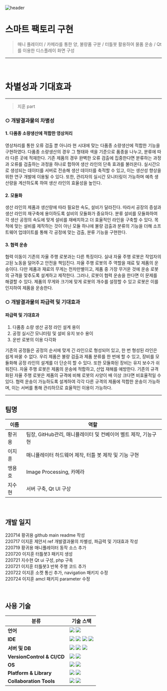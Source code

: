 ![header](https://capsule-render.vercel.app/api?type=waving&color=auto&height=350&section=header&text=Smart%20Factory&fontSize=70&animation=fadeIn&fontAlignY=38&desc=22%20IoT%20SW%20전문가%20개발%204팀&descAlignY=51&descAlign=62)
<!--# Smart-Factory

### 22 IoT SW 전문가 개발 4팀 공모전
<br>
!-->
# 스마트 팩토리 구현

> 매니 퓰레이터 / 카메라를 통한 양, 불량품 구분 / 터틀봇 활용하여 물품 운송 / Qt를 이용한 디스플레이 화면 구성

--------------------------------------------------------------------------

<br>

# 차별성과 기대효과
   
***

> 지훈 part   
### ○ 개발결과물의 차별성
#### 1. 다품종 소량생산에 적합한 영상처리
 영상처리를 통한 오류 검출 뿐 아니라 현 시대에 맞는 다품종 소량생산에 적합한 기능을 구현하였다. 다품종 소량생산의 경우 그 형태와 색을 기준으로 품종을 나누고, 분류에 따라 다른 곳에 적재한다. 기존 제품의 경우 완벽한 오류 검출에 집중한다면 분류하는 과정과 오류를 검출하는 과정을 하나로 합하여 생산 라인의 단축 효과를 불러온다. 실시간으로 생성되는 데이터를 서버로 전송해 생산 데이터를 축적할 수 있고, 이는 생산성 향상을 위한 연구 개발에 이용될 수 있다. 또한, 관리자의 실시간 모니터링이 가능하며 예측 생산량을 계산하도록 하여 생산 라인의 효율성을 높인다.
		
#### 2. 모듈화
 생산 라인의 제품과 생산량에 따라 필요한 속도, 설비가 달라진다. 따라서 공장의 증설과 생산 라인의 재구축에 용이하도록 설비의 모듈화가 중요하다. 분류 설비를 모듈화하여 각 생산 공정의 속도에 맞게 설비를 재배치하고 더 효율적인 라인을 구축할 수 있다. 목적에 맞는 설비를 제작하는 것이 아닌 모듈 하나에 불량 검출과 분류의 기능을 더해 소프트웨어 업데이트를 통해 각 공정에 맞는 검출, 분류 기능을 구현한다.

#### 3. 협력 운송
 협력 이동이 기존의 자율 주행 로봇과는 다른 특징이다. 실내 자율 주행 로봇은 작업자의 고된 노동을 덜어주고 안전을 책임진다. 자율 주행 로봇의 주 역할을 재료 및 제품의 운송이다. 다만 제품과 재료의 무게는 천차만별이고, 제품 중 가장 무거운 것에 운송 로봇의 규격을 맞추도록 설계하고 제작한다. 그러나, 로봇이 협력 운송을 한다면 이 문제를 해결할 수 있다. 제품의 무게와 크기에 맞게 로봇의 개수를 설정할 수 있고 로봇은 이를 인지하여 제품을 운송한다. 

### ○ 개발결과물의 파급력 및 기대효과
#### 파급력 및 기대효과
1. 다품종 소량 생산 공정 라인 설계 용이
2. 공정 실시간 모니터링 및 설비 유지 보수 용이
3. 운반 로봇의 이용 다각화

기존의 공정들은 공정의 순서에 맞게 긴 라인으로 형성되어 있고, 한 번 형성된 라인은 쉽게 바꿀 수 없다. 우리 제품은 불량 검출과 제품 분류를 한 번에 할 수 있고, 장비를 모듈화해 공정 라인의 설계를 더 단순히 할 수 있다. 또한 모듈화된 장비는 유지 보수가 쉬워진다. 자율 주행 로봇은 제품의 운송에 적합하고, 산업 재해를 예방한다. 기존의 규격화된 자율 주행 로봇은 제품의 규격에 비해 로봇의 사양이 배 이상 크다면 비효율적일 수 있다. 협력 운송이 가능하도록 설계하여 각각 다른 규격의 제품에 적합한 운송이 가능하며, 이는 서버를 통해 관리하므로 효율적인 이용이 가능하다.
***
## 팀명

| 이름 | 역할 |
| ------ | ------------------------------------------------ |
| 황귀용 |팀장, GitHub관리, 매니퓰레이터 및 컨베이어 벨트 제작, 기능구현 |
| 이지훈 |매니퓰레이터 하드웨어 제작, 터틀 봇 제작 및 기능 구현  |
| 맹용호 |Image Processing, 카메라   |
| 지수현 |서버 구축, Qt UI 구상  |

<br>

## 개발 일지

220714 황귀용 github main readme 작성  
220717 이지훈 제안서 ref 개발결과물의 차별성, 파급력 및 기대효과 작성  
220719 황귀용 매니퓰레이터 동작 소스 추가  
220720 이지훈 터틀봇3 패키지 생성  
220721 지수현 Qt ui 구성, php 구축  
220721 이지훈 터틀봇3 반복 주행 코드 추가  
220722 이지훈 소켓 통신 추가, navigation 패키지 수정  
220724 이지훈 amcl 패키지 parameter 수정  

<br>

## 사용 기술 

| <center>분류</center> | <center>기술 스택</center> |
| :-------------------- | :-------------------------------------------------------------------------------------------------------------------------------------------------------------------------------------------------------------------------------------------------------------------------------------------------------------------------------------------------------------------------------------------------------------------------------------------- |
| __언어__ |<img src="https://img.shields.io/badge/C-A8B9CC?style=flat-square&logo=C&logoColor=white"/> <img src="https://img.shields.io/badge/C++-00599C?style=flat-square&logo=C%2B%2B&logoColor=white"/>|
| __IDE__ | <img src="https://img.shields.io/badge/Arduino-00979D?style=flat-square&logo=Arduino&logoColor=white"/> <img src="https://img.shields.io/badge/Vim-019733?style=flat-square&logo=Vim&logoColor=white"/> <img src="https://img.shields.io/badge/Raspberry Pi-A22846?style=flat-square&logo=Raspberry Pi&logoColor=white"/> <img src="https://img.shields.io/badge/Jetson Nano-76B900?style=flat-square&logo=NVIDIA&logoColor=white"/> |
| __서버 및 DB__|<img src="https://img.shields.io/badge/MariaDB-003545?style=flat-square&logo=MariaDB&logoColor=white"/> <img src="https://img.shields.io/badge/PHP-777BB4?style=flat-square&logo=PHP&logoColor=white"/> <img src="https://img.shields.io/badge/MySQL-4479A1?style=flat-square&logo=MySQL&logoColor=white"/>|
| __VersionControl & CI/CD__| <img src="https://img.shields.io/badge/Git-F05032?style=flat-square&logo=Git&logoColor=white"/> <img src="https://img.shields.io/badge/GitHub-181717?style=flat-square&logo=GitHub&logoColor=white"/>|
| __OS__|<img src="https://img.shields.io/badge/Windows10-0078D6?style=flat-square&logo=Windows&logoColor=white"/> <img src="https://img.shields.io/badge/Ubuntu20.04-E95420?style=flat-square&logo=Ubuntu&logoColor=white"/>|
| __Platform & Library__|<img src="https://img.shields.io/badge/ROS-22314E?style=flat-square&logo=ROS&logoColor=white"/> <img src="https://img.shields.io/badge/OpenCV-5C3EE8?style=flat-square&logo=OpenCV&logoColor=white"/>|
| __Collaboration Tools__|<img src="https://img.shields.io/badge/Google Docs-4285F4?style=flat-square&logo=Google&logoColor=white"/>  <img src="https://img.shields.io/badge/Notion-000000?style=flat-square&logo=Notion&logoColor=white"/>|

